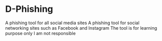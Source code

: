 # D-Phishing
A phishing tool for all social media sites 
A phishing tool for social networking sites such as Facebook and Instagram 
The tool is for learning purpose only I am not responsible 
